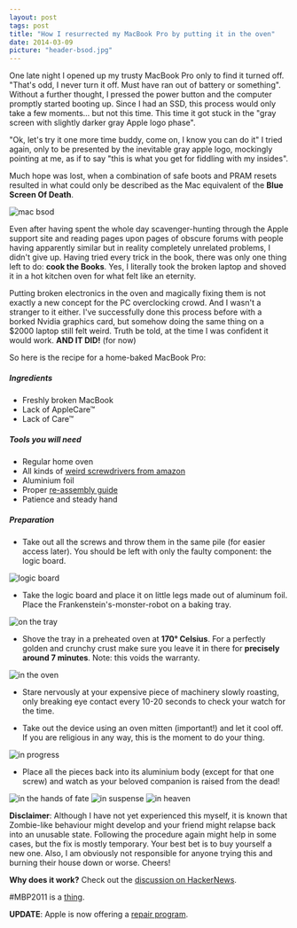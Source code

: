 ```yaml
---
layout: post
tags: post
title: "How I resurrected my MacBook Pro by putting it in the oven"
date: 2014-03-09
picture: "header-bsod.jpg"
---
```


One late night I opened up my trusty MacBook Pro only to find it turned off. "That's odd, I never turn it off. Must have ran out of battery or something". Without a further thought, I pressed the power button and the computer promptly started booting up. Since I had an SSD, this process would only take a few moments... but not this time. This time it got stuck in the "gray screen with slightly darker gray Apple logo phase".

"Ok, let's try it one more time buddy, come on, I know you can do it" I tried again, only to be presented by the inevitable gray apple logo, mockingly pointing at me, as if to say "this is what you get for fiddling with my insides".

Much hope was lost, when a combination of safe boots and PRAM resets resulted in what could only be described as the Mac equivalent of the **Blue Screen Of Death**.

<img class="image" src="bsod.jpg" alt="mac bsod" title=":(" />

Even after having spent the whole day scavenger-hunting through the Apple support site and reading pages upon pages of obscure forums with people having apparently similar but in reality completely unrelated problems, I didn't give up. Having tried every trick in the book, there was only one thing left to do: **cook the Books**. Yes, I literally took the broken laptop and shoved it in a hot kitchen oven for what felt like an eternity.

Putting broken electronics in the oven and magically fixing them is not exactly a new concept for the PC overclocking crowd. And I wasn't a stranger to it either. I've successfully done this process before with a borked Nvidia graphics card, but somehow doing the same thing on a $2000 laptop still felt weird. Truth be told, at the time I was confident it would work. **AND IT DID!** <span class="text-tiny">(for now)</span>

So here is the recipe for a home-baked MacBook Pro: 

##### Ingredients
* Freshly broken MacBook
* Lack of AppleCare&trade;
* Lack of Care&trade;

##### Tools you will need
* Regular home oven
* All kinds of [weird screwdrivers from amazon](http://www.amazon.co.uk/dp/B006X3ZVU2/ref=pe_385721_37986871_TE_item)
* Aluminium foil
* Proper [re-assembly guide](http://www.ifixit.com/Device/Mac_Laptop)
* Patience and steady hand

##### Preparation

* Take out all the screws and throw them in the same pile (for easier access later). You should be left with only the faulty component: the logic board.

<img class="image" src="logic-board.jpg" alt="logic board" title="on the table" />

* Take the logic board and place it on little legs made out of aluminum foil. Place the Frankenstein's-monster-robot on a baking tray.

<img class="image" src="tray.jpg" alt="on the tray" title="on the tray" />

* Shove the tray in a preheated oven at **170&deg; Celsius**. For a perfectly golden and crunchy crust make sure you leave it in there for **precisely around 7 minutes**. Note: this voids the warranty.

<img class="image" src="oven.jpg" alt="in the oven" title="in the oven" />

* Stare nervously at your expensive piece of machinery slowly roasting, only breaking eye contact every 10-20 seconds to check your watch for the time.

* Take out the device using an oven mitten (important!) and let it cool off. If you are religious in any way, this is the moment to do your thing.

<img class="image" src="wait.jpg" alt="in progress" title="in progress" />

* Place all the pieces back into its aluminium body (except for that one screw) and watch as your beloved companion is raised from the dead!

<img class="image" src="moment.jpg" alt="in the hands of fate" title="in the hands of fate" />

<img class="image" src="load.jpg" alt="in suspense" title="in suspense" />

<img class="image" src="success.jpg" alt="in heaven" title="in heaven" />


**Disclaimer**: Although I have not yet experienced this myself, it is known that Zombie-like behaviour might develop and your friend might relapse back into an unusable state. Following the procedure again might help in some cases, but the fix is mostly temporary. Your best bet is to buy yourself a new one. Also, I am obviously not responsible for anyone trying this and burning their house down or worse. Cheers!


**Why does it work?** Check out the [discussion on HackerNews](https://news.ycombinator.com/item?id=7371908).

\#MBP2011 is a [thing](https://mbp2011.org/?page=breakfree).

**UPDATE**: Apple is now offering a [repair program](http://www.apple.com/uk/support/macbookpro-videoissues/).

